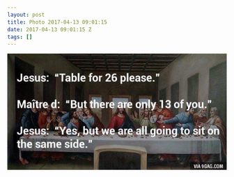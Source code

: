 ```yaml
---
layout: post
title: Photo 2017-04-13 09:01:15
date: 2017-04-13 09:01:15 Z
tags: []
---
```

![](/media/2017/04/159521759824.jpg)
